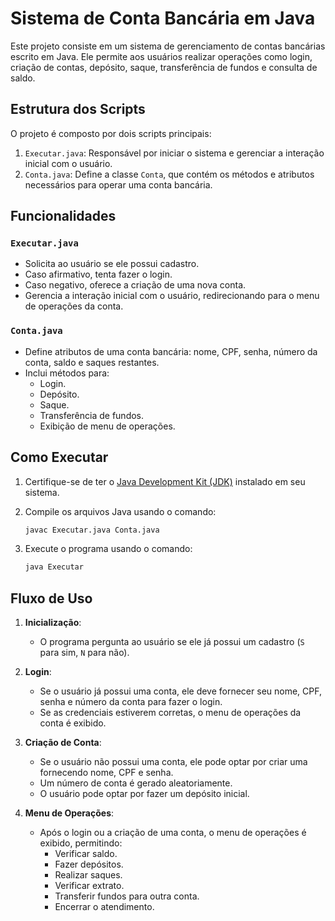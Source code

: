 # Sistema de Conta Bancária em Java

Este projeto consiste em um sistema de gerenciamento de contas bancárias escrito em Java. Ele permite aos usuários realizar operações como login, criação de contas, depósito, saque, transferência de fundos e consulta de saldo.

## Estrutura dos Scripts

O projeto é composto por dois scripts principais:

1. `Executar.java`: Responsável por iniciar o sistema e gerenciar a interação inicial com o usuário.
2. `Conta.java`: Define a classe `Conta`, que contém os métodos e atributos necessários para operar uma conta bancária.

## Funcionalidades

### `Executar.java`

- Solicita ao usuário se ele possui cadastro.
- Caso afirmativo, tenta fazer o login.
- Caso negativo, oferece a criação de uma nova conta.
- Gerencia a interação inicial com o usuário, redirecionando para o menu de operações da conta.

### `Conta.java`

- Define atributos de uma conta bancária: nome, CPF, senha, número da conta, saldo e saques restantes.
- Inclui métodos para:
  - Login.
  - Depósito.
  - Saque.
  - Transferência de fundos.
  - Exibição de menu de operações.

## Como Executar

1. Certifique-se de ter o [Java Development Kit (JDK)](https://www.oracle.com/java/technologies/javase-jdk11-downloads.html) instalado em seu sistema.

2. Compile os arquivos Java usando o comando:

    ```sh
    javac Executar.java Conta.java
    ```

3. Execute o programa usando o comando:

    ```sh
    java Executar
    ```

## Fluxo de Uso

1. **Inicialização**:
   - O programa pergunta ao usuário se ele já possui um cadastro (`S` para sim, `N` para não).

2. **Login**:
   - Se o usuário já possui uma conta, ele deve fornecer seu nome, CPF, senha e número da conta para fazer o login.
   - Se as credenciais estiverem corretas, o menu de operações da conta é exibido.

3. **Criação de Conta**:
   - Se o usuário não possui uma conta, ele pode optar por criar uma fornecendo nome, CPF e senha.
   - Um número de conta é gerado aleatoriamente.
   - O usuário pode optar por fazer um depósito inicial.

4. **Menu de Operações**:
   - Após o login ou a criação de uma conta, o menu de operações é exibido, permitindo:
     - Verificar saldo.
     - Fazer depósitos.
     - Realizar saques.
     - Verificar extrato.
     - Transferir fundos para outra conta.
     - Encerrar o atendimento.